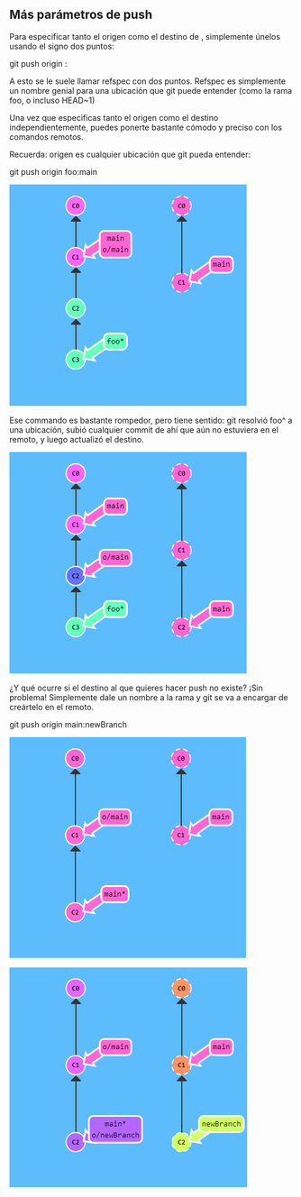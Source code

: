 ## Más parámetros de push

Para especificar tanto el origen como el destino de <lugar>, simplemente únelos usando el signo dos puntos:

git push origin <origen>:<destino>

A esto se le suele llamar refspec con dos puntos. Refspec es simplemente un nombre genial para una ubicación que git puede entender (como la rama foo, o incluso HEAD~1)

Una vez que especificas tanto el origen como el destino independientemente, puedes ponerte bastante cómodo y preciso con los comandos remotos.

Recuerda: origen es cualquier ubicación que git pueda entender:

git push origin foo:main


![image](./img/masparampush.png)


Ese commando es bastante rompedor, pero tiene sentido: git resolvió foo^ a una ubicación, subió cualquier commit de ahí que aún no estuviera en el remoto, y luego actualizó el destino.


![image](./img/masparampush2.png)


¿Y qué ocurre si el destino al que quieres hacer push no existe? ¡Sin problema! Simplemente dale un nombre a la rama y git se va a encargar de creártelo en el remoto.

git push origin main:newBranch


![image](./img/masparampush3.png)


![image](./img/masparampush4.png)
